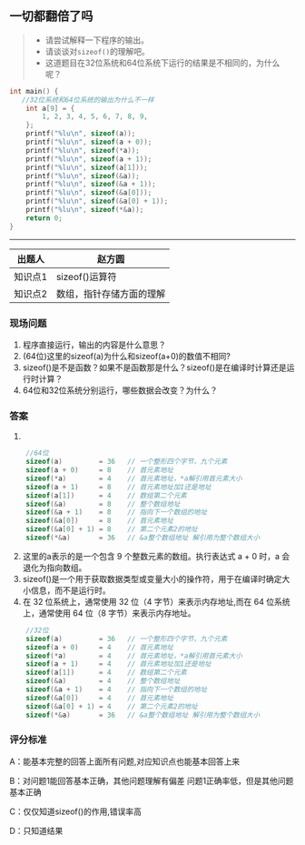 ## 一切都翻倍了吗

> - 请尝试解释一下程序的输出。
> - 请谈谈对`sizeof()`的理解吧。
> - 这道题目在32位系统和64位系统下运行的结果是不相同的，为什么呢？

```c
int main() {
   //32位系统和64位系统的输出为什么不一样
    int a[9] = {
        1, 2, 3, 4, 5, 6, 7, 8, 9,
    };
    printf("%lu\n", sizeof(a));
    printf("%lu\n", sizeof(a + 0));
    printf("%lu\n", sizeof(*a));
    printf("%lu\n", sizeof(a + 1));
    printf("%lu\n", sizeof(a[1]));
    printf("%lu\n", sizeof(&a));
    printf("%lu\n", sizeof(&a + 1));
    printf("%lu\n", sizeof(&a[0]));
    printf("%lu\n", sizeof(&a[0] + 1));
    printf("%lu\n", sizeof(*&a));
    return 0;
}
```

---

| 出题人  | 赵方圆                  |
| ------- | ------------------------ |
| 知识点1 | sizeof()运算符           |
| 知识点2 | 数组，指针存储方面的理解 |

### 现场问题

1. 程序直接运行，输出的内容是什么意思？
2. (64位)这里的sizeof(a)为什么和sizeof(a+0)的数值不相同?
3. sizeof()是不是函数？如果不是函数那是什么？sizeof()是在编译时计算还是运行时计算？
4. 64位和32位系统分别运行，哪些数据会改变？为什么？

### 答案
1. 
```c
    //64位
    sizeof(a)         = 36   // 一个整形四个字节，九个元素
    sizeof(a + 0)     = 8    // 首元素地址
    sizeof(*a)        = 4    // 首元素地址，*a解引用首元素大小
    sizeof(a + 1)     = 8    // 首元素地址加1还是地址
    sizeof(a[1])      = 4    // 数组第二个元素
    sizeof(&a)        = 8    // 整个数组地址
    sizeof(&a + 1)    = 8    // 指向下一个数组的地址
    sizeof(&a[0])     = 8    // 首元素地址
    sizeof(&a[0] + 1) = 8    // 第二个元素2的地址
    sizeof(*&a)       = 36   // &a整个数组地址 解引用为整个数组大小
```
2. 这里的a表示的是一个包含 9 个整数元素的数组。执行表达式 a + 0 时，a 会退化为指向数组。
3. sizeof()是一个用于获取数据类型或变量大小的操作符，用于在编译时确定大小信息，而不是运行时。
4. 在 32 位系统上，通常使用 32 位（4 字节）来表示内存地址,而在 64 位系统上，通常使用 64 位（8 字节）来表示内存地址。
```c
    //32位
    sizeof(a)         = 36   // 一个整形四个字节，九个元素
    sizeof(a + 0)     = 4    // 首元素地址
    sizeof(*a)        = 4    // 首元素地址，*a解引用首元素大小
    sizeof(a + 1)     = 4    // 首元素地址加1还是地址
    sizeof(a[1])      = 4    // 数组第二个元素
    sizeof(&a)        = 4    // 整个数组地址
    sizeof(&a + 1)    = 4    // 指向下一个数组的地址
    sizeof(&a[0])     = 4    // 首元素地址
    sizeof(&a[0] + 1) = 4    // 第二个元素2的地址
    sizeof(*&a)       = 36   // &a整个数组地址 解引用为整个数组大小
```
### 评分标准

A：能基本完整的回答上面所有问题,对应知识点也能基本回答上来

B：对问题1能回答基本正确，其他问题理解有偏差 问题1正确率低，但是其他问题基本正确 

C：仅仅知道sizeof()的作用,错误率高

D：只知道结果
